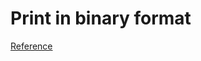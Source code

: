 # Print in binary format

[Reference](https://stackoverflow.com/questions/111928/is-there-a-printf-converter-to-print-in-binary-format/27627015#27627015) 